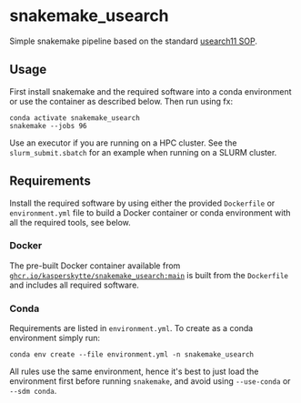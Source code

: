 # snakemake_usearch
Simple snakemake pipeline based on the standard [usearch11 SOP](https://drive5.com/usearch/manual/uparse_pipeline.html).

## Usage
First install snakemake and the required software into a conda environment or use the container as described below. Then run using fx:
```
conda activate snakemake_usearch
snakemake --jobs 96
```

Use an executor if you are running on a HPC cluster. See the `slurm_submit.sbatch` for an example when running on a SLURM cluster.

## Requirements
Install the required software by using either the provided `Dockerfile` or `environment.yml` file to build a Docker container or conda environment with all the required tools, see below.

### Docker
The pre-built Docker container available from [`ghcr.io/kasperskytte/snakemake_usearch:main`](https://github.com/KasperSkytte/snakemake_usearch/pkgs/container/snakemake_usearch) is built from the `Dockerfile` and includes all required software.

### Conda
Requirements are listed in `environment.yml`. To create as a conda environment simply run:
```
conda env create --file environment.yml -n snakemake_usearch
```

All rules use the same environment, hence it's best to just load the environment first before running `snakemake`, and avoid using `--use-conda` or `--sdm conda`.
